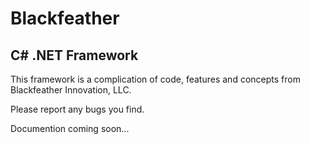 # Blackfeather
C# .NET Framework
------------

This framework is a complication of code, features and concepts from Blackfeather Innovation, LLC.

Please report any bugs you find.

Documention coming soon...
